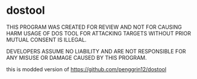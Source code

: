 # dostool
THIS PROGRAM WAS CREATED FOR REVIEW AND NOT FOR CAUSING HARM
USAGE OF DOS TOOL FOR ATTACKING TARGETS WITHOUT PRIOR MUTUAL CONSENT IS ILLEGAL.

DEVELOPERS ASSUME NO LIABILITY AND ARE NOT RESPONSIBLE FOR ANY MISUSE OR DAMAGE CAUSED BY THIS PROGRAM.


this is modded version of https://github.com/penggrin12/dostool

